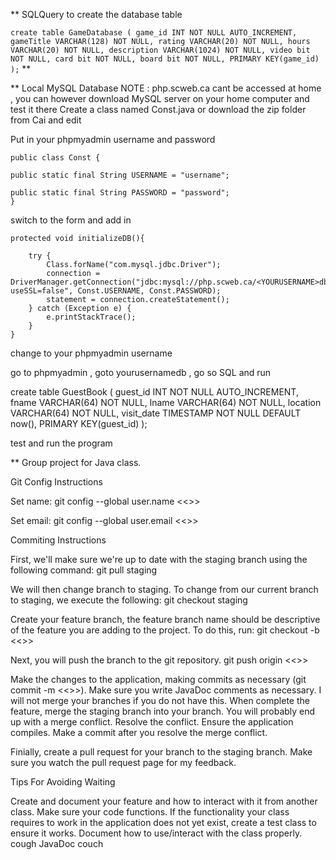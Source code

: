 **
SQLQuery to create the database table 


`create table GameDatabase (
  game_id INT NOT NULL AUTO_INCREMENT,
  gameTitle VARCHAR(128) NOT NULL,
  rating VARCHAR(20) NOT NULL,
  hours VARCHAR(20) NOT NULL,
  description VARCHAR(1024) NOT NULL,
  video bit NOT NULL,
  card bit NOT NULL,
  board bit NOT NULL,
  PRIMARY KEY(game_id)
  );`
**





**
Local MySQL Database 
NOTE : php.scweb.ca cant be accessed at home , you can however download MySQL server on your home computer and test it there 
Create a class named Const.java or download the zip folder from Cai and edit 

Put in your phpmyadmin username and password

	public class Const {

	public static final String USERNAME = "username";
	
	public static final String PASSWORD = "password";
	}
 
 switch to the form and add in 
 
 	protected void initializeDB(){
		
		try {
			Class.forName("com.mysql.jdbc.Driver");
            connection = DriverManager.getConnection("jdbc:mysql://php.scweb.ca/<YOURUSERNAME>db?useSSL=false", Const.USERNAME, Const.PASSWORD);
            statement = connection.createStatement();
		} catch (Exception e) {
			e.printStackTrace();
		}
	}
 
change <Yourusername> to your phpmyadmin username 

go to phpmyadmin , goto yourusernamedb , go so SQL and run 

create table GuestBook (
  guest_id INT NOT NULL AUTO_INCREMENT,
  fname VARCHAR(64) NOT NULL,
  lname VARCHAR(64) NOT NULL,
  location VARCHAR(64) NOT NULL,
  visit_date TIMESTAMP NOT NULL DEFAULT now(),
  PRIMARY KEY(guest_id)
  );	
  
 test and run the program

**
Group project for Java class.

Git Config Instructions

Set name: git config --global user.name <<<YOUR NAME HERE>>>

Set email: git config --global user.email <<<YOUR EMAIL HERE>>>

Commiting Instructions

First, we'll make sure we're up to date with the staging branch using the following command: git pull staging

We will then change branch to staging. To change from our current branch to staging, we execute the following: git checkout staging

Create your feature branch, the feature branch name should be descriptive of the feature you are adding to the project. To do this, run: git checkout -b <<<YOUR BRANCH NAME>>>

Next, you will push the branch to the git repository. git push origin <<<YOUR BRANCH NAME>>>

Make the changes to the application, making commits as necessary (git commit -m <<<COMMIT MESSAGE>>>). Make sure you write JavaDoc comments as necessary. I will not merge your branches if you do not have this. When complete the feature, merge the staging branch into your branch. You will probably end up with a merge conflict. Resolve the conflict. Ensure the application compiles. Make a commit after you resolve the merge conflict.

Finially, create a pull request for your branch to the staging branch. Make sure you watch the pull request page for my feedback.

Tips For Avoiding Waiting

Create and document your feature and how to interact with it from another class. Make sure your code functions. If the functionality your class requires to work in the application does not yet exist, create a test class to ensure it works. Document how to use/interact with the class properly. cough JavaDoc couch
